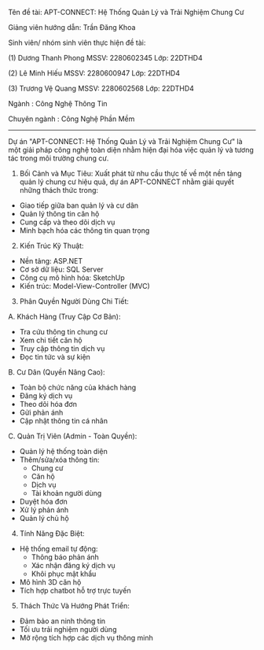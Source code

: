Tên đề tài: APT-CONNECT: Hệ Thống Quản Lý và Trải Nghiệm Chung Cư

Giảng viên hướng dẫn: Trần Đăng Khoa

Sinh viên/ nhóm sinh viên thực hiện đề tài:

(1) Dương Thanh Phong MSSV: 2280602345 Lớp: 22DTHD4

(2) Lê Minh Hiếu MSSV: 2280600947 Lớp: 22DTHD4

(3) Trương Vệ Quang MSSV: 2280602568 Lớp: 22DTHD4

Ngành : Công Nghệ Thông Tin

Chuyên ngành : Công Nghệ Phần Mềm

--------------------------------------------------------------------

Dự án "APT-CONNECT: Hệ Thống Quản Lý và Trải Nghiệm Chung Cư" là một giải pháp công nghệ toàn diện nhằm hiện đại hóa việc quản lý và tương tác trong môi trường chung cư.
1. Bối Cảnh và Mục Tiêu:
Xuất phát từ nhu cầu thực tế về một nền tảng quản lý chung cư hiệu quả, dự án APT-CONNECT nhằm giải quyết những thách thức trong:
- Giao tiếp giữa ban quản lý và cư dân
- Quản lý thông tin căn hộ
- Cung cấp và theo dõi dịch vụ
- Minh bạch hóa các thông tin quan trọng

2. Kiến Trúc Kỹ Thuật:
- Nền tảng: ASP.NET
- Cơ sở dữ liệu: SQL Server
- Công cụ mô hình hóa: SketchUp
- Kiến trúc: Model-View-Controller (MVC)

3. Phân Quyền Người Dùng Chi Tiết:

A. Khách Hàng (Truy Cập Cơ Bản):
- Tra cứu thông tin chung cư
- Xem chi tiết căn hộ
- Truy cập thông tin dịch vụ
- Đọc tin tức và sự kiện

B. Cư Dân (Quyền Nâng Cao):
- Toàn bộ chức năng của khách hàng
- Đăng ký dịch vụ
- Theo dõi hóa đơn
- Gửi phản ánh
- Cập nhật thông tin cá nhân

C. Quản Trị Viên (Admin - Toàn Quyền):
- Quản lý hệ thống toàn diện
- Thêm/sửa/xóa thông tin:
  + Chung cư
  + Căn hộ
  + Dịch vụ
  + Tài khoản người dùng
- Duyệt hóa đơn
- Xử lý phản ánh
- Quản lý chủ hộ

4. Tính Năng Đặc Biệt:
- Hệ thống email tự động:
  + Thông báo phản ánh
  + Xác nhận đăng ký dịch vụ
  + Khôi phục mật khẩu
- Mô hình 3D căn hộ
- Tích hợp chatbot hỗ trợ trực tuyến

5. Thách Thức Và Hướng Phát Triển:
- Đảm bảo an ninh thông tin
- Tối ưu trải nghiệm người dùng
- Mở rộng tích hợp các dịch vụ thông minh
